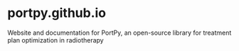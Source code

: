 # portpy.github.io
Website and documentation for PortPy, an open-source library for treatment plan optimization in radiotherapy
